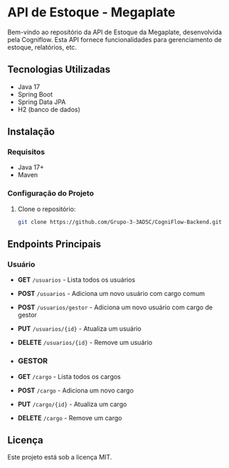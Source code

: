 # API de Estoque - Megaplate

Bem-vindo ao repositório da API de Estoque da Megaplate, desenvolvida pela Cogniflow. Esta API fornece funcionalidades para gerenciamento de estoque, relatórios, etc.

## Tecnologias Utilizadas

- Java 17
- Spring Boot
- Spring Data JPA
- H2 (banco de dados)

## Instalação

### Requisitos
- Java 17+
- Maven

### Configuração do Projeto

1. Clone o repositório:
   ```sh
   git clone https://github.com/Grupo-3-3ADSC/CogniFlow-Backend.git
   ```

## Endpoints Principais

### Usuário
- **GET** `/usuarios` - Lista todos os usuários
- **POST** `/usuarios` - Adiciona um novo usuário com cargo comum
- **POST** `/usuarios/gestor` - Adiciona um novo usuário com cargo de gestor
- **PUT** `/usuarios/{id}` - Atualiza um usuário
- **DELETE** `/usuarios/{id}` - Remove um usuário

- ### GESTOR
- **GET** `/cargo` - Lista todos os cargos
- **POST** `/cargo` - Adiciona um novo cargo
- **PUT** `/cargo/{id}` - Atualiza um cargo
- **DELETE** `/cargo` - Remove um cargo

## Licença
Este projeto está sob a licença MIT.
